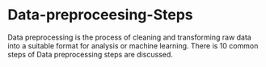 # Data-preproceesing-Steps
Data preprocessing is the process of cleaning and transforming raw data into a suitable format for analysis or machine learning. There is 10 common steps of Data preprocessing steps are discussed.
